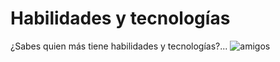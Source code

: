 # Habilidades y tecnologías
¿Sabes quien más tiene habilidades y tecnologías?...
![amigos](https://th.bing.com/th/id/R.8b54bacdb7c7152ccfb8ad0ee2ec1362?rik=13X2S52JFr0TlA&pid=ImgRaw&r=0)
